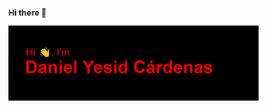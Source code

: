 ### Hi there 👋

<img src="https://github.com/DanielYes/DanielYes/blob/main/header.png" alt="banner that says Sarah hart Landolt - software developer, artist, designer">

<!--
**DanielYes/DanielYes** is a ✨ _special_ ✨ repository because its `README.md` (this file) appears on your GitHub profile.

Here are some ideas to get you started:

- 🔭 I’m currently working on ...
- 🌱 I’m currently learning ...
- 👯 I’m looking to collaborate on ...
- 🤔 I’m looking for help with ...
- 💬 Ask me about ...
- 📫 How to reach me: ...
- 😄 Pronouns: ...
- ⚡ Fun fact: ...
-->
